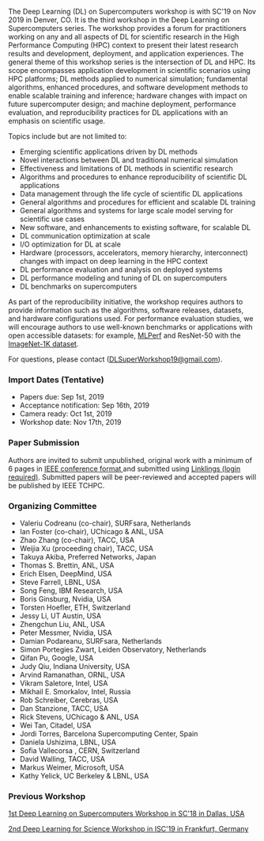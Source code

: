 The Deep Learning (DL) on Supercomputers workshop is with SC'19 on Nov 2019 in Denver, CO. It is the third workshop in the Deep Learning on Supercomputers series. The workshop provides a forum for practitioners working on any and all aspects of DL for scientific research in the High Performance Computing (HPC) context to present their latest research results and development, deployment, and application experiences. 
The general theme of this workshop series is the intersection of DL and HPC. Its scope encompasses application development in scientific scenarios using HPC platforms; DL methods applied to numerical simulation; fundamental algorithms, enhanced procedures, and software development methods to enable scalable training and inference; hardware changes with impact on future supercomputer design; and machine deployment, performance evaluation, and reproducibility practices for DL applications with an emphasis on scientific usage.

Topics include but are not limited to:
- Emerging scientific applications driven by DL methods
- Novel interactions between DL and traditional numerical simulation
- Effectiveness and limitations of DL methods in scientific research
- Algorithms and procedures to enhance reproducibility of scientific DL applications
- Data management through the life cycle of scientific DL applications
- General algorithms and procedures for efficient and scalable DL training
- General algorithms and systems for large scale model serving for scientific use cases
- New software, and enhancements to existing software, for scalable DL
- DL communication optimization at scale
- I/O optimization for DL at scale
- Hardware (processors, accelerators, memory hierarchy, interconnect) changes with impact on deep learning in the HPC context
- DL performance evaluation and analysis on deployed systems
- DL performance modeling and tuning of DL on supercomputers
- DL benchmarks on supercomputers

As part of the reproducibility initiative, the workshop requires authors to provide information such as the algorithms, software releases, datasets, and hardware configurations used. For performance evaluation studies, we will encourage authors to use well-known benchmarks or applications with open accessible datasets: for example, [MLPerf](https://github.com/mlperf/training) and ResNet-50 with the [ImageNet-1K dataset](http://www.image-net.org/archive/stanford/fall11_whole.tar).

For questions, please contact (DLSuperWorkshop19@gmail.com).
<!--- You can use the [editor on GitHub](https://github.com/DLonSC/DLonSC.github.io/edit/master/README.md) to maintain and preview the content for your website in Markdown files. -->

<!--- Whenever you commit to this repository, GitHub Pages will run [Jekyll](https://jekyllrb.com/) to rebuild the pages in your site, from the content in your Markdown files. -->

### Import Dates (Tentative)

- Papers due: Sep 1st, 2019
- Acceptance notification: Sep 16th, 2019
- Camera ready: Oct 1st, 2019
- Workshop date: Nov 17th, 2019

### Paper Submission

Authors are invited to submit unpublished, original work with a minimum of 6 pages in [IEEE conference format ](https://www.ieee.org/conferences/publishing/templates.html) and submitted using [Linklings (login required)](https://submissions.supercomputing.org/?page=Submit&id=SC19WorkshopDeepLearningonSupercomputers&site=sc19). Submitted papers will be peer-reviewed and accepted papers will be published by IEEE TCHPC.


### Organizing Committee
- Valeriu Codreanu (co-chair), SURFsara, Netherlands
- Ian Foster (co-chair), UChicago & ANL, USA
- Zhao Zhang (co-chair), TACC, USA
- Weijia Xu (proceeding chair), TACC, USA
- Takuya Akiba, Preferred Networks, Japan
- Thomas S. Brettin, ANL, USA
- Erich Elsen, DeepMind, USA
- Steve Farrell, LBNL, USA
- Song Feng, IBM Research, USA
- Boris Ginsburg, Nvidia, USA
- Torsten Hoefler, ETH, Switzerland
- Jessy Li, UT Austin, USA
- Zhengchun Liu, ANL, USA
- Peter Messmer, Nvidia, USA
- Damian Podareanu, SURFsara, Netherlands
- Simon Portegies Zwart, Leiden Observatory, Netherlands 
- Qifan Pu, Google, USA
- Judy Qiu, Indiana University, USA
- Arvind Ramanathan, ORNL, USA
- Vikram Saletore, Intel, USA
- Mikhail E. Smorkalov, Intel, Russia
- Rob Schreiber, Cerebras, USA
- Dan Stanzione, TACC, USA
- Rick Stevens, UChicago & ANL, USA
- Wei Tan, Citadel, USA
- Jordi Torres, Barcelona Supercomputing Center, Spain
- Daniela Ushizima, LBNL, USA
- Sofia Vallecorsa , CERN, Switzerland
- David Walling, TACC, USA
- Markus Weimer, Microsoft, USA
- Kathy Yelick, UC Berkeley & LBNL, USA

### Previous Workshop
[1st Deep Learning on Supercomputers Workshop in SC'18 in Dallas, USA](https://www.tacc.utexas.edu/workshop/2018/deep-learning)

[2nd Deep Learning for Science Workshop in ISC'19 in Frankfurt, Germany](https://dlonsc.github.io/)
